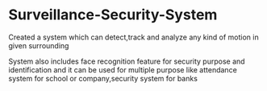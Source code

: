 # Surveillance-Security-System
Created a system which can detect,track and analyze any kind of motion in given surrounding

System also includes face recognition feature for security purpose and identification and it can be used for multiple purpose like attendance system for school or company,security system for banks
